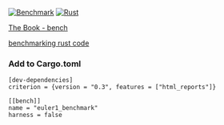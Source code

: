 [![Benchmark](https://github.com/RGGH/criterion_bench/actions/workflows/benchmark.yml/badge.svg)](https://github.com/RGGH/criterion_bench/actions/workflows/benchmark.yml) [![Rust](https://github.com/RGGH/criterion_bench/actions/workflows/rust.yml/badge.svg)](https://github.com/RGGH/criterion_bench/actions/workflows/rust.yml)

[The Book - bench](https://doc.rust-lang.org/cargo/commands/cargo-bench.html)

[benchmarking rust code](https://engineering.deptagency.com/benchmarking-rust-code-using-criterion-rs)

### Add to Cargo.toml 
  
  ```
  [dev-dependencies]
  criterion = {version = "0.3", features = ["html_reports"]}

  [[bench]]
  name = "euler1_benchmark"
  harness = false
